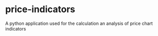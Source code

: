 # price-indicators
A python application used for the calculation an analysis of price chart indicators
